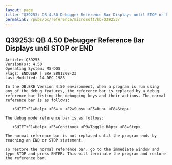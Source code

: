 ```yaml
---
layout: page
title: "Q39253: QB 4.50 Debugger Reference Bar Displays until STOP or END"
permalink: /pubs/pc/reference/microsoft/kb/Q39253/
---
```


## Q39253: QB 4.50 Debugger Reference Bar Displays until STOP or END

	Article: Q39253
	Version(s): 4.50
	Operating System: MS-DOS
	Flags: ENDUSER | SR# S881208-23
	Last Modified: 14-DEC-1988
	
	In the QB.EXE Version 4.50 environment, when a program is run using
	any of the debug features, the reference bar is replaced by a debug
	reference bar listing the debugging keys and their actions. The normal
	reference bar is as follows:
	
	   <SHIFT+F1=Help> <F6= > <F2=Subs> <F5=Run> <F8=Step>
	
	The debug mode reference bar is as follows:
	
	   <SHIFT+F1=Help> <F5=Continue> <F9=Toggle Bkpt> <F8=Step>
	
	The normal reference bar is not replaced until the program ends by
	reaching an END or STOP statement.
	
	To restore the normal reference bar, go to the immediate window and
	type STOP and press ENTER. This will terminate the program and restore
	the reference bar.
